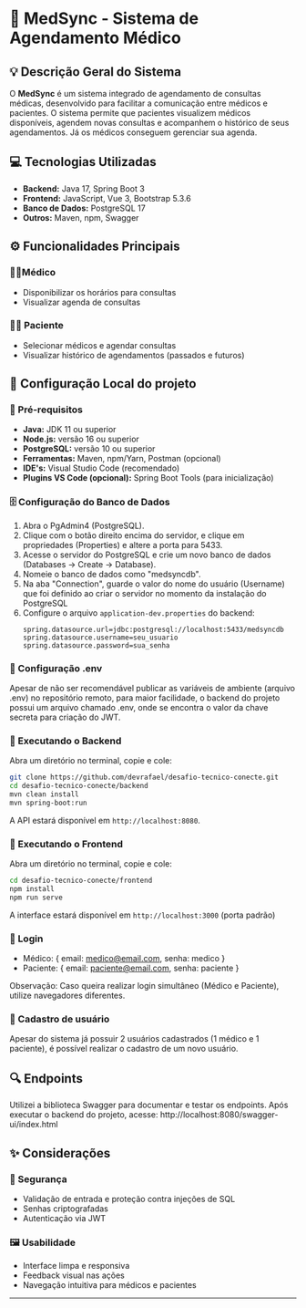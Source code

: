 # 🏥 MedSync - Sistema de Agendamento Médico

## 💡 Descrição Geral do Sistema
O **MedSync** é um sistema integrado de agendamento de consultas médicas, desenvolvido para facilitar a comunicação entre médicos e pacientes. O sistema permite que pacientes visualizem médicos disponíveis, agendem novas consultas e acompanhem o histórico de seus agendamentos. Já os médicos conseguem gerenciar sua agenda.

## 💻 Tecnologias Utilizadas
- **Backend:** Java 17, Spring Boot 3
- **Frontend:** JavaScript, Vue 3, Bootstrap 5.3.6
- **Banco de Dados:** PostgreSQL 17
- **Outros:** Maven, npm, Swagger

## ⚙️ Funcionalidades Principais

### 👨‍⚕️Médico
- Disponibilizar os horários para consultas
- Visualizar agenda de consultas

### 👩‍⚕️ Paciente
- Selecionar médicos e agendar consultas
- Visualizar histórico de agendamentos (passados e futuros)

## 🔧 Configuração Local do projeto

### 🧾 Pré-requisitos
- **Java:** JDK 11 ou superior  
- **Node.js:** versão 16 ou superior  
- **PostgreSQL:** versão 10 ou superior  
- **Ferramentas:** Maven, npm/Yarn, Postman (opcional)
- **IDE's:** Visual Studio Code (recomendado)
- **Plugins VS Code (opcional):** Spring Boot Tools (para inicialização)


### 🗄️ Configuração do Banco de Dados
1. Abra o PgAdmin4 (PostgreSQL).
2. Clique com o botão direito encima do servidor, e clique em propriedades (Properties) e altere a porta para 5433.
3. Acesse o servidor do PostgreSQL e crie um novo banco de dados (Databases → Create → Database).
4. Nomeie o banco de dados como "medsyncdb".
5. Na aba "Connection", guarde o valor do nome do usuário (Username) que foi definido ao criar o servidor no momento da instalação do PostgreSQL
9. Configure o arquivo `application-dev.properties` do backend:
   ```properties
   spring.datasource.url=jdbc:postgresql://localhost:5433/medsyncdb
   spring.datasource.username=seu_usuario
   spring.datasource.password=sua_senha
   ```

### 🔑 Configuração .env
Apesar de não ser recomendável publicar as variáveis de ambiente (arquivo .env) no repositório remoto, para maior facilidade, o backend do projeto possui um arquivo chamado .env, onde se encontra o valor da chave secreta para criação do JWT.


### 📂 Executando o Backend
Abra um diretório no terminal, copie e cole:
```bash
git clone https://github.com/devrafael/desafio-tecnico-conecte.git
cd desafio-tecnico-conecte/backend
mvn clean install
mvn spring-boot:run
```
A API estará disponível em `http://localhost:8080`.

### 📂 Executando o Frontend
Abra um diretório no terminal, copie e cole:
```bash
cd desafio-tecnico-conecte/frontend
npm install
npm run serve
```
A interface estará disponível em `http://localhost:3000` (porta padrão)

### 📝 Login
- Médico: {
   email: medico@email.com,
   senha: medico
}
- Paciente: {
   email: paciente@email.com,
   senha: paciente
}

Observação: Caso queira realizar login simultâneo (Médico e Paciente), utilize navegadores diferentes.

### 📝 Cadastro de usuário

Apesar do sistema já possuir 2 usuários cadastrados (1 médico e 1 paciente), é possível realizar o cadastro de um novo usuário. 


## 🔍 Endpoints

Utilizei a biblioteca Swagger para documentar e testar os endpoints.
Após executar o backend do projeto, acesse: http://localhost:8080/swagger-ui/index.html

## ✨ Considerações

### 🔐 Segurança
- Validação de entrada e proteção contra injeções de SQL  
- Senhas criptografadas  
- Autenticação via JWT

### 🖼️ Usabilidade
- Interface limpa e responsiva  
- Feedback visual nas ações  
- Navegação intuitiva para médicos e pacientes

---
